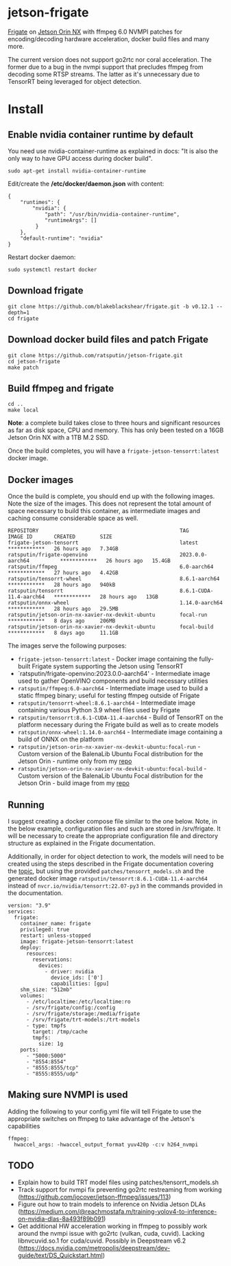 # jetson-frigate
[Frigate](https://github.com/blakeblackshear/frigate) on [Jetson Orin NX](https://www.nvidia.com/en-us/autonomous-machines/embedded-systems/jetson-orin/) with ffmpeg 6.0 NVMPI patches for encoding/decoding hardware acceleration, docker build files and many more.

The current version does not support go2rtc nor coral acceleration.  The former due to a bug in the nvmpi support that precludes ffmpeg from decoding some RTSP streams.  The latter as it's unnecessary due to TensorRT being leveraged for object detection.

# Install

## Enable nvidia container runtime by default
You need use nvidia-container-runtime as explained in docs: "It is also the only way to have GPU access during docker build".
```
sudo apt-get install nvidia-container-runtime
```
Edit/create the **/etc/docker/daemon.json** with content:
```
{
    "runtimes": {
        "nvidia": {
            "path": "/usr/bin/nvidia-container-runtime",
            "runtimeArgs": []
         } 
    },
    "default-runtime": "nvidia" 
}
```

Restart docker daemon:

```
sudo systemctl restart docker
```
## Download frigate

```
git clone https://github.com/blakeblackshear/frigate.git -b v0.12.1 --depth=1
cd frigate
```

## Download docker build files and patch Frigate

```
git clone https://github.com/ratsputin/jetson-frigate.git
cd jetson-frigate
make patch
```

## Build ffmpeg and frigate
```
cd ..
make local
```
**Note**: a complete build takes close to three hours and significant resources as far as disk space, CPU and memory.  This has only been tested on a 16GB Jetson Orin NX with a 1TB M.2 SSD.

Once the build completes, you will have a `frigate-jetson-tensorrt:latest` docker image.

## Docker images
Once the build is complete, you should end up with the following images.  Note the size of the images.  This does not represent the total amount of space necessary to build this container, as intermediate images and caching consume considerable space as well.
```
REPOSITORY                                              TAG                       IMAGE ID       CREATED        SIZE
frigate-jetson-tensorrt                                 latest                    ************   26 hours ago   7.34GB
ratsputin/frigate-openvino                              2023.0.0-aarch64          ************   26 hours ago   15.4GB
ratsputin/ffmpeg                                        6.0-aarch64               ************   27 hours ago   4.42GB
ratsputin/tensorrt-wheel                                8.6.1-aarch64             ************   28 hours ago   940kB
ratsputin/tensorrt                                      8.6.1-CUDA-11.4-aarch64   ************   28 hours ago   13GB
ratsputin/onnx-wheel                                    1.14.0-aarch64            ************   28 hours ago   29.5MB
ratsputin/jetson-orin-nx-xavier-nx-devkit-ubuntu        focal-run                 ************   8 days ago     206MB
ratsputin/jetson-orin-nx-xavier-nx-devkit-ubuntu        focal-build               ************   8 days ago     11.1GB
```
The images serve the following purposes:
* `frigate-jetson-tensorrt:latest` - Docker image containing the fully-built Frigate system supporting the Jetson using TensorRT
* `ratsputin/frigate-openvino:2023.0.0-aarch64' - Intermediate image used to gather OpenVINO components and build necessary utilities
* `ratsputin/ffmpeg:6.0-aarch64` - Intermediate image used to build a static ffmpeg binary; useful for testing ffmpeg outside of Frigate
* `ratsputin/tensorrt-wheel:8.6.1-aarch64` - Intermediate image containing various Python 3.9 wheel files used by Frigate
* `ratsputin/tensorrt:8.6.1-CUDA-11.4-aarch64` - Build of TensorRT on the platform necessary during the Frigate build as well as to create models
* `ratsputin/onnx-wheel:1.14.0-aarch64` - Intermediate image containing a build of ONNX on the platform
* `ratsputin/jetson-orin-nx-xavier-nx-devkit-ubuntu:focal-run` - Custom version of the BalenaLib Ubuntu Focal distribution for the Jetson Orin - runtime only from my [repo](https://github.com/ratsputin/jetson-orin-nx-xavier-nx-devkit-ubuntu-focal)
* `ratsputin/jetson-orin-nx-xavier-nx-devkit-ubuntu:focal-build` - Custom version of the BalenaLib Ubuntu Focal distribution for the Jetson Orin - build image from my [repo](https://github.com/ratsputin/jetson-orin-nx-xavier-nx-devkit-ubuntu-focal)

## Running
I suggest creating a docker compose file similar to the one below.  Note, in the below example, configuration files and such are stored in /srv/frigate.  It will be necessary to create the appropriate configuration file and directory structure as explained in the Frigate documentation.

Additionally, in order for object detection to work, the models will need to be created using the steps described in the Frigate documentation covering the [topic](https://docs.frigate.video/configuration/detectors/#nvidia-tensorrt-detector), but using the provided `patches/tensorrt_models.sh` and the generated docker image `ratsputin/tensorrt:8.6.1-CUDA-11.4-aarch64` instead of `nvcr.io/nvidia/tensorrt:22.07-py3` in the commands provided in the documentation.
```
version: "3.9"
services:
  frigate:
    container_name: frigate
    privileged: true
    restart: unless-stopped
    image: frigate-jetson-tensorrt:latest
    deploy:
      resources:
        reservations:
          devices:
            - driver: nvidia
              device_ids: ['0']
              capabilities: [gpu]
    shm_size: "512mb"
    volumes:
      - /etc/localtime:/etc/localtime:ro
      - /srv/frigate/config:/config
      - /srv/frigate/storage:/media/frigate
      - /srv/frigate/trt-models:/trt-models
      - type: tmpfs
        target: /tmp/cache
        tmpfs:
          size: 1g
    ports:
      - "5000:5000"
      - "8554:8554"
      - "8555:8555/tcp"
      - "8555:8555/udp"
```
## Making sure NVMPI is used
Adding the following to your config.yml file will tell Frigate to use the appropriate switches on ffmpeg to take advantage of the Jetson's capabilities
```
ffmpeg:
  hwaccel_args: -hwaccel_output_format yuv420p -c:v h264_nvmpi
```

## TODO
* Explain how to build TRT model files using patches/tensorrt_models.sh
* Track support for nvmpi fix preventing go2rtc restreaming from working (https://github.com/jocover/jetson-ffmpeg/issues/113)
* Figure out how to train models to inference on Nvidia Jetson DLAs (https://medium.com/@reachmostafa.m/training-yolov4-to-inference-on-nvidia-dlas-8a493f89b091)
* Get additional HW acceleration working in ffmpeg to possibly work around the nvmpi issue with go2rtc (vulkan, cuda, cuvid).  Lacking libnvcuvid.so.1 for cuda/cuvid.  Possibly in Deepstream v6.2 (https://docs.nvidia.com/metropolis/deepstream/dev-guide/text/DS_Quickstart.html)
